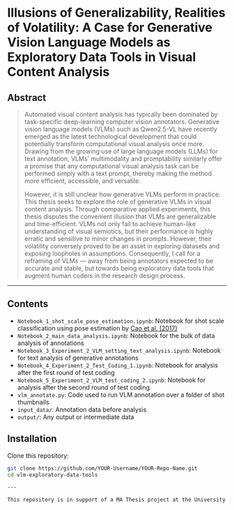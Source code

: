 # Illusions of Generalizability, Realities of Volatility: A Case for Generative Vision Language Models as Exploratory Data Tools in Visual Content Analysis

## Abstract

> Automated visual content analysis has typically been dominated by task-specific deep-learning computer vision annotators. Generative vision language models (VLMs) such as Qwen2.5-VL have recently emerged as the latest technological development that could potentially transform computational visual analysis once more. Drawing from the growing use of large language models (LLMs) for text annotation, VLMs’ multimodality and promptability similarly offer a promise that any computational visual analysis task can be performed simply with a text prompt, thereby making the method more efficient, accessible, and versatile.
> 
> However, it is still unclear how generative VLMs perform in practice. This thesis seeks to explore the role of generative VLMs in visual content analysis. Through comparative applied experiments, this thesis disputes the convenient illusion that VLMs are generalizable and time-efficient. VLMs not only fail to achieve human-like understanding of visual semiotics, but their performance is highly erratic and sensitive to minor changes in prompts. However, their volatility conversely proved to be an asset in exploring datasets and exposing loopholes in assumptions. Consequently, I call for a reframing of VLMs — away from being annotators expected to be accurate and stable, but towards being exploratory data tools that augment human coders in the research design process.

---

## Contents

- `Notebook_1_shot_scale_pose_estimation.ipynb`: Notebook for shot scale classification using pose estimation by [Cao et al. (2017)](https://github.com/ZheC/Realtime_Multi-Person_Pose_Estimation)
- `Notebook_2_main_data_analysis.ipynb`: Notebook for the bulk of data analysis of annotations
- `Notebook_3_Experiment_2_VLM_setting_text_analysis.ipynb`: Notebook for text analysis of generative annotations
- `Notebook_4_Experiment_2_Test_Coding_1.ipynb`: Notebook for analysis after the first round of test coding
- `Notebook_5_Experiment_2_VLM_test_coding_2.ipynb`: Notebook for analysis after the second round of test coding
- `vlm_annotate.py`: Code used to run VLM annotation over a folder of shot thumbnails
- `input_data/`: Annotation data before analysis
- `output/`: Any output or intermediate data

## Installation

Clone this repository:

```bash
git clone https://github.com/YOUR-Username/YOUR-Repo-Name.git
cd vlm-exploratory-data-tools

---

This repository is in support of a MA Thesis project at the University of Amsterdam and was supervised by Dr. Bernhard Rieder. Please read the main paper for more details!
